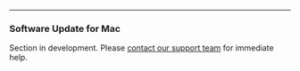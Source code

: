 ___
### Software Update for Mac

Section in development. Please [contact our support team](https://diskoverdata.com/support/) for immediate help.
